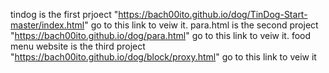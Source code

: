 tindog is the first prjoect "https://bach00ito.github.io/dog/TinDog-Start-master/index.html" go to this link to veiw it.
para.html is the second project "https://bach00ito.github.io/dog/para.html" go to this link to veiw it.
food menu website is the third project "https://bach00ito.github.io/dog/block/proxy.html" go to this link to veiw it
